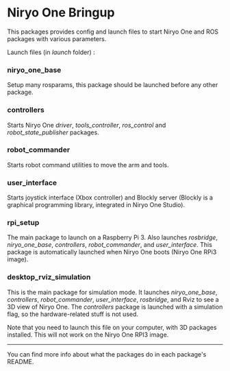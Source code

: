 # Niryo One Bringup

This packages provides config and launch files to start Niryo One and ROS packages with various parameters.

Launch files (in _launch_ folder) :

### niryo\_one\_base

Setup many rosparams, this package should be launched before any other package.

### controllers

Starts Niryo One _driver_, _tools\_controller_, _ros\_control_ and _robot\_state\_publisher_ packages.

### robot\_commander

Starts robot command utilities to move the arm and tools.

### user\_interface

Starts joystick interface (Xbox controller) and Blockly server (Blockly is a graphical programming library, integrated in Niryo One Studio).

### rpi\_setup

The main package to launch on a Raspberry Pi 3. Also launches _rosbridge_, _niryo\_one\_base_,  _controllers_, _robot\_commander_, and _user\_interface_. This package is automatically launched when Niryo One boots (Niryo One RPi3 image).

### desktop\_rviz\_simulation

This is the main package for simulation mode. It launches _niryo\_one\_base_, _controllers_, _robot\_commander_, _user\_interface_, _rosbridge_, and Rviz to see a 3D view of Niryo One. The _controllers_ package is launched with a simulation flag, so the hardware-related stuff is not used.

Note that you need to launch this file on your computer, with 3D packages installed. This will not work on the Niryo One RPI3 image.

---

You can find more info about what the packages do in each package's README.
